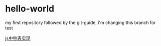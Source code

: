 # hello-world
my first repository
followed by the git-guide, i'm changing this branch for test



<a href="">js中秒表实现</a>
